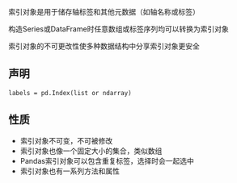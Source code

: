 索引对象是用于储存轴标签和其他元数据（如轴名称或标签）

构造Series或DataFrame时任意数组或标签序列均可以转换为索引对象

索引对象的不可更改性使多种数据结构中分享索引对象更安全

## 声明

    labels = pd.Index(list or ndarray)
    
## 性质

+ 索引对象不可变，不可被修改
+ 索引对象也像一个固定大小的集合，类似数组
+ Pandas索引对象可以包含重复标签，选择时会一起选中
+ 索引对象也有一系列方法和属性
